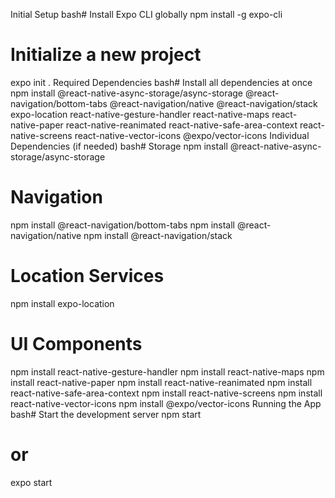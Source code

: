 Initial Setup
bash# Install Expo CLI globally
npm install -g expo-cli

# Initialize a new project
expo init .
Required Dependencies
bash# Install all dependencies at once
npm install @react-native-async-storage/async-storage @react-navigation/bottom-tabs @react-navigation/native @react-navigation/stack expo-location react-native-gesture-handler react-native-maps react-native-paper react-native-reanimated react-native-safe-area-context react-native-screens react-native-vector-icons @expo/vector-icons
Individual Dependencies (if needed)
bash# Storage
npm install @react-native-async-storage/async-storage

# Navigation
npm install @react-navigation/bottom-tabs
npm install @react-navigation/native
npm install @react-navigation/stack

# Location Services
npm install expo-location

# UI Components
npm install react-native-gesture-handler
npm install react-native-maps
npm install react-native-paper
npm install react-native-reanimated
npm install react-native-safe-area-context
npm install react-native-screens
npm install react-native-vector-icons
npm install @expo/vector-icons
Running the App
bash# Start the development server
npm start
# or
expo start
